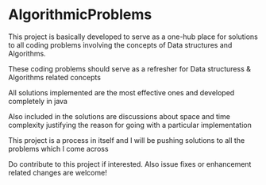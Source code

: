 # AlgorithmicProblems

This project is basically developed to serve as a one-hub place for solutions to all coding problems involving the concepts of Data structures and Algorithms.

These coding problems should serve as a refresher for Data structuress & Algorithms related concepts 

All solutions implemented are the most effective ones and developed completely in java

Also included in the solutions are discussions about space and time complexity justifying the reason for going with a particular implementation

This project is a process in itself and I will be pushing solutions to all the problems which I come across

Do contribute to this project if interested. Also issue fixes or enhancement related changes are welcome! 
